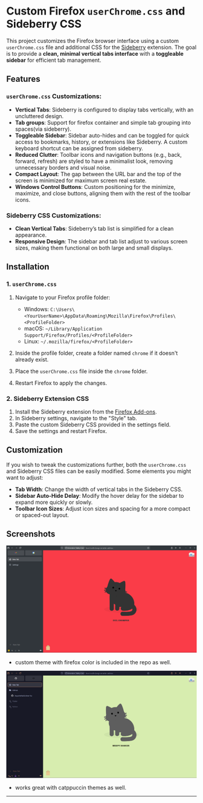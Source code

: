 # Custom Firefox `userChrome.css` and Sideberry CSS

This project customizes the Firefox browser interface using a custom `userChrome.css` file and additional CSS for the [Sideberry](https://github.com/mbnuqw/sidebery) extension. The goal is to provide a **clean, minimal vertical tabs interface** with a **toggleable sidebar** for efficient tab management.

## Features

### `userChrome.css` Customizations:
- **Vertical Tabs**: Sideberry is configured to display tabs vertically, with an uncluttered design.
- **Tab groups**: Support for firefox container and simple tab grouping into spaces(via sideberry).
- **Toggleable Sidebar**: Sidebar auto-hides and can be toggled for quick access to bookmarks, history, or extensions like Sideberry. A custom keyboard shortcut can be assigned from sideberry. 
- **Reduced Clutter**: Toolbar icons and navigation buttons (e.g., back, forward, refresh) are styled to have a minimalist look, removing unnecessary borders and visual noise.
- **Compact Layout**: The gap between the URL bar and the top of the screen is minimized for maximum screen real estate.
- **Windows Control Buttons**: Custom positioning for the minimize, maximize, and close buttons, aligning them with the rest of the toolbar icons.

### Sideberry CSS Customizations:
- **Clean Vertical Tabs**: Sideberry’s tab list is simplified for a clean appearance.
- **Responsive Design**: The sidebar and tab list adjust to various screen sizes, making them functional on both large and small displays.

## Installation

### 1. `userChrome.css`
1. Navigate to your Firefox profile folder:
   - Windows: `C:\Users\<YourUserName>\AppData\Roaming\Mozilla\Firefox\Profiles\<ProfileFolder>`
   - macOS: `~/Library/Application Support/Firefox/Profiles/<ProfileFolder>`
   - Linux: `~/.mozilla/firefox/<ProfileFolder>`

2. Inside the profile folder, create a folder named `chrome` if it doesn't already exist.

3. Place the `userChrome.css` file inside the `chrome` folder.

4. Restart Firefox to apply the changes.

### 2. Sideberry Extension CSS
1. Install the Sideberry extension from the [Firefox Add-ons](https://addons.mozilla.org/en-US/firefox/addon/sidebery/).
2. In Sideberry settings, navigate to the "Style" tab.
3. Paste the custom Sideberry CSS provided in the settings field.
4. Save the settings and restart Firefox.

## Customization

If you wish to tweak the customizations further, both the `userChrome.css` and Sideberry CSS files can be easily modified. Some elements you might want to adjust:
- **Tab Width**: Change the width of vertical tabs in the Sideberry CSS.
- **Sidebar Auto-Hide Delay**: Modify the hover delay for the sidebar to expand more quickly or slowly.
- **Toolbar Icon Sizes**: Adjust icon sizes and spacing for a more compact or spaced-out layout.

## Screenshots
![custom theme](<screenshots/Screenshot 2024-10-12 .png>)
- custom theme with firefox color is included in the repo as well.
 
![catppuccin theme](<screenshots/Screenshot 2024-10-13 .png>)
- works great with catppuccin themes as well.
---